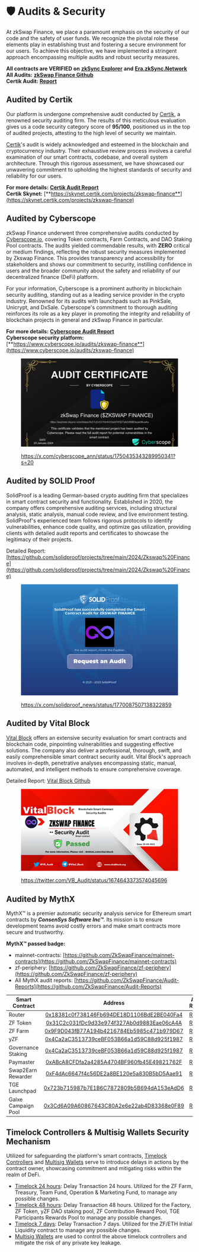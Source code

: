 # 🛡️ Audits & Security

At zkSwap Finance, we place a paramount emphasis on the security of our code and the safety of user funds. We recognize the pivotal role these elements play in establishing trust and fostering a secure environment for our users. To achieve this objective, we have implemented a stringent approach encompassing multiple audits and robust security measures.

**All contracts are VERIFIED on** [**zkSync Explorer**](smart-contracts.md) **and** [**Era.zkSync.Network**](https://era.zksync.network/)\
**All Audits:** [**zkSwap Finance Github**](https://github.com/ZkSwapFinance/Audit-Reports)\
**Certik Audit:** [**Report**](https://github.com/ZkSwapFinance/Audit-Reports/blob/main/0\_\[Certik]\_zkSwap\_Finance\_Audit\_Report.pdf)

## Audited by Certik

Our platform is undergone comprehensive audit conducted by [Certik](https://www.certik.com/), a renowned security auditing firm. The results of this meticulous evaluation gives us a code security category score of **95/100**, positioned us in the top of audited projects, attesting to the high level of security we maintain.

[Certik](https://www.certik.com/)'s audit is widely acknowledged and esteemed in the blockchain and cryptocurrency industry. Their exhaustive review process involves a careful examination of our smart contracts, codebase, and overall system architecture. Through this rigorous assessment, we have showcased our unwavering commitment to upholding the highest standards of security and reliability for our users.

**For more details:** [**Certik Audit Report**](https://github.com/ZkSwapFinance/Audit-Reports/blob/main/0\_\[Certik]\_zkSwap\_Finance\_Audit\_Report.pdf)\
**Certik Skynet:** [**https://skynet.certik.com/projects/zkswap-finance**](https://skynet.certik.com/projects/zkswap-finance)

## Audited by Cyberscope

zkSwap Finance underwent three comprehensive audits conducted by [Cyberscope.io](https://www.cyberscope.io/audits/zkswap-finance), covering Token contracts, Farm Contracts, and DAO Staking Pool contracts. The audits yielded commendable results, with **ZERO** critical or medium findings, reflecting the robust security measures implemented by Zkswap Finance. This provides transparency and accessibility for stakeholders and shows our commitment to security, instilling confidence in users and the broader community about the safety and reliability of our decentralized finance (DeFi) platform.

For your information, Cyberscope is a prominent authority in blockchain security auditing, standing out as a leading service provider in the crypto industry. Renowned for its audits with launchpads such as PinkSale, Unicrypt, and DxSale. Cyberscope's commitment to thorough auditing reinforces its role as a key player in promoting the integrity and reliability of blockchain projects in general and zkSwap Finance in particular.

**For more details:** [**Cyberscope Audit Report**](https://github.com/cyberscope-io/audits/tree/main/zkswap-finance)\
**Cyberscope security platform:** [**https://www.cyberscope.io/audits/zkswap-finance**](https://www.cyberscope.io/audits/zkswap-finance)

<figure><img src="../.gitbook/assets/image (1).png" alt="" width="563"><figcaption><p><a href="https://x.com/cyberscope_ann/status/1750435343289950341?s=20">https://x.com/cyberscope_ann/status/1750435343289950341?s=20</a></p></figcaption></figure>

## Audited by  SOLID Proof

SolidProof is a leading German-based crypto auditing firm that specializes in smart contract security and functionality. Established in 2020, the company offers comprehensive auditing services, including structural analysis, static analysis, manual code review, and live environment testing. SolidProof's experienced team follows rigorous protocols to identify vulnerabilities, enhance code quality, and optimize gas utilization, providing clients with detailed audit reports and certificates to showcase the legitimacy of their projects.

Detailed Report: [https://github.com/solidproof/projects/tree/main/2024/Zkswap%20Finance](https://github.com/solidproof/projects/tree/main/2024/Zkswap%20Finance)

<figure><img src="../.gitbook/assets/image (83).png" alt=""><figcaption><p><a href="https://x.com/solidproof_news/status/1770087507138322859">https://x.com/solidproof_news/status/1770087507138322859</a></p></figcaption></figure>

## Audited by Vital Block

[Vital Block](https://vitalblock.org/) offers an extensive security evaluation for smart contracts and blockchain code, pinpointing vulnerabilities and suggesting effective solutions. The company also deliver a professional, thorough, swift, and easily comprehensible smart contract security audit. Vital Block's approach involves in-depth, penetrative analyses encompassing static, manual, automated, and intelligent methods to ensure comprehensive coverage.

Detailed Report: [Vital Block Github](https://github.com/Vital-block/Smart-Contract-Audit/blob/main/ZKSWAP%20FINANCE%20AUDIT%20REPORT.pdf)

<figure><img src="../.gitbook/assets/image (42).png" alt="" width="563"><figcaption><p><a href="https://twitter.com/VB_Audit/status/1674643373574045696">https://twitter.com/VB_Audit/status/1674643373574045696</a></p></figcaption></figure>

## Audited by MythX

MythX™ is a premier automatic security analysis service for Ethereum smart contracts by _**ConsenSys Software Inc™**_. Its mission is to ensure development teams avoid costly errors and make smart contracts more secure and trustworthy.

**MythX™ passed badge:**&#x20;

* mainnet-contracts: [https://github.com/ZkSwapFinance/mainnet-contracts](https://github.com/ZkSwapFinance/mainnet-contracts)
* zf-periphery: [https://github.com/ZkSwapFinance/zf-periphery](https://github.com/ZkSwapFinance/zf-periphery)
* All MythX audit reports: [https://github.com/ZkSwapFinance/Audit-Reports](https://github.com/ZkSwapFinance/Audit-Reports)

| Smart Contract      |                                                                Address                                                               | Audit Report                                                                                                          |
| ------------------- | :----------------------------------------------------------------------------------------------------------------------------------: | --------------------------------------------------------------------------------------------------------------------- |
| Router              | [0x18381c0f738146Fb694DE18D1106BdE2BE040Fa4](https://explorer.zksync.io/address/0x18381c0f738146Fb694DE18D1106BdE2BE040Fa4#contract) | [Report](https://github.com/ZkSwapFinance/Audit-Reports/blob/main/2\_MythX\_DEX\_Full\_Report.pdf)                    |
| ZF Token            | [0x31C2c031fDc9d33e974f327Ab0d9883Eae06cA4A](https://explorer.zksync.io/address/0x31C2c031fDc9d33e974f327Ab0d9883Eae06cA4A#contract) | [Report](https://github.com/ZkSwapFinance/Audit-Reports/blob/main/4\_MythX\_Token\_Full\_Report.pdf)                  |
| ZF Farm             | [0x9F9D043fB77A194b4216784Eb5985c471b979D67](https://explorer.zksync.io/address/0x9F9D043fB77A194b4216784Eb5985c471b979D67#contract) | [Report](https://github.com/ZkSwapFinance/Audit-Reports/blob/main/5\_MythX\_Farm\_Full\_Report.pdf)                   |
| yZF                 | [0x4Ca2aC3513739ceBF053B66a1d59C88d925f1987](https://explorer.zksync.io/address/0x4Ca2aC3513739ceBF053B66a1d59C88d925f1987#contract) | [Report](https://github.com/ZkSwapFinance/Audit-Reports/blob/main/7\_MythX\_yZFToken\_Full\_Report.pdf)               |
| Governance Staking  | [0x4Ca2aC3513739ceBF053B66a1d59C88d925f1987](https://explorer.zksync.io/address/0x4Ca2aC3513739ceBF053B66a1d59C88d925f1987#contract) | [Report](https://github.com/ZkSwapFinance/Audit-Reports/blob/main/8\_MythX\_ZFGovernanceStaking\_Full\_Report.pdf)    |
| Paymaster           | [0xABcA8CFDfa2a4285A4704BF960fb45E49821762F](https://explorer.zksync.io/address/0xABcA8CFDfa2a4285A4704BF960fb45E49821762F#contract) | [Report](https://github.com/ZkSwapFinance/Audit-Reports/blob/main/10\_MythX\_ZFPaymaster\_Full\_Report.pdf)           |
| Swap2Earn Rewarder  | [0xF4dAc6647f4c56DE2a8BE120e5a830B5bD5Aae91](https://explorer.zksync.io/address/0xF4dAc6647f4c56DE2a8BE120e5a830B5bD5Aae91#contract) | [Report](https://github.com/ZkSwapFinance/Audit-Reports/blob/main/9\_MythX\_ZFSwap2EarnRewarder\_Full\_Report.pdf)    |
| TGE Launchpad       | [0x723b715987b7E1B6C7872809b5B694dA153eAdD6](https://explorer.zksync.io/address/0x723b715987b7E1B6C7872809b5B694dA153eAdD6#contract) | [Report](https://github.com/ZkSwapFinance/Audit-Reports/blob/main/4\_MythX\_Token\_Full\_Report.pdf)                  |
| Galxe Campaign Pool | [0x3Cd6A09A60867643C80A2e6e22ab4D83368e0F89](https://explorer.zksync.io/address/0x3Cd6A09A60867643C80A2e6e22ab4D83368e0F89#contract) | [Report](https://github.com/ZkSwapFinance/Audit-Reports/blob/main/6\_MythX\_Galxe\_Campaign\_Pool\_Full\_Report.pdf)  |

## Timelock Controllers & Multisig Wallets Security Mechanism

Utilized for safeguarding the platform's smart contracts, [Timelock Controllers](https://docs.zkswap.finance/contracts-and-audits/smart-contracts) and [Multisig Wallets](https://docs.zkswap.finance/contracts-and-audits/multisig-wallets) serve to introduce delays in actions by the contract owner, showcasing commitment and mitigating risks within the realm of DeFi.

* [Timelock 24 hours](https://docs.zkswap.finance/contracts-and-audits/smart-contracts): Delay Transaction 24 hours. Utilized for the ZF Farm, Treasury, Team Fund, Operation & Marketing Fund, to manage any possible  changes.
* [Timelock 48 hours](https://docs.zkswap.finance/contracts-and-audits/smart-contracts): Delay Transaction 48 hours. Utilized for the Factory, ZF Token, yZF DAO staking pool, ZF Contribution Reward Pool, TGE Participants Rewards Pool to manage any possible changes.
* [Timelock 7 days](https://docs.zkswap.finance/contracts-and-audits/smart-contracts): Delay Transaction 7 days. Utilized for the ZF/ETH Initial Liquidity contract to manage any possible changes.
* [Multisig Wallets](https://docs.zkswap.finance/contracts-and-audits/multisig-wallets) are used to control the above timelock controllers and mitigate the risk of any private key leakage.
